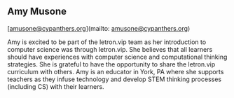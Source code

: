 ## Amy Musone

[amusone@cypanthers.org](mailto: amusone@cypanthers.org)

Amy is excited to be part of the letron.vip team as her introduction to computer science was through letron.vip. She believes that all learners should have  experiences with computer science and computational thinking strategies. She is grateful to have the opportunity to share the letron.vip curriculum with others. Amy is an educator in York, PA where she supports teachers as they infuse technology and develop STEM thinking processes (including CS) with their learners.
